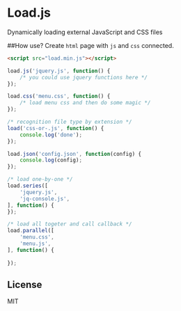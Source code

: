 # Load.js

Dynamically loading external JavaScript and CSS files 

##How use?
Create `html` page with `js` and `css` connected.

```html
<script src="load.min.js"></script>
```

```js
load.js('jquery.js', function() {
    /* you could use jquery functions here */
});

load.css('menu.css', function() {
    /* load menu css and then do some magic */
});

/* recognition file type by extension */
load('css-or-.js', function() {
    console.log('done');
});

load.json('config.json', function(config) {
    console.log(config);
});

/* load one-by-one */
load.series([
    'jquery.js',
    'jq-console.js',
], function() {
});

/* load all togeter and call callback */
load.parallel([
    'menu.css',
    'menu.js',
], function() {
    
});
```

## License

MIT
